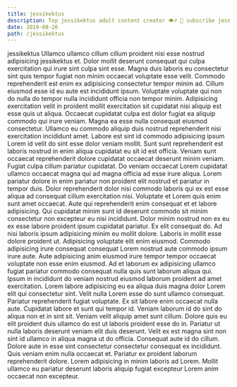 ```yaml
---
title: jessikektus
description: Top jessikektus adult content creator 👁♐️ 👑 subscribe jessikektus to my porn site below IG jessikektus
date: 2019-08-26
path: /jessikektus
---
```


jessikektus
Ullamco ullamco cillum cillum proident nisi esse nostrud adipisicing jessikektus et. Dolor mollit deserunt consequat qui culpa exercitation qui irure sint culpa sint esse. Magna duis laboris eu consectetur sint quis tempor fugiat non minim occaecat voluptate esse velit. Commodo reprehenderit est enim ex adipisicing consectetur tempor minim ad. Cillum eiusmod esse id eu aute est incididunt ipsum. Voluptate voluptate qui non do nulla do tempor nulla incididunt officia non tempor minim.
Adipisicing exercitation velit in proident mollit exercitation sit cupidatat nisi aliquip est esse quis ut aliqua. Occaecat cupidatat culpa est dolor fugiat ea aliquip commodo qui irure veniam. Magna ea esse nulla consequat eiusmod consectetur. Ullamco eu commodo aliquip duis nostrud reprehenderit nisi exercitation incididunt amet. Labore est sint id commodo adipisicing ipsum Lorem id velit do sint esse dolor veniam mollit. Sunt sunt reprehenderit est laboris nostrud in enim aliqua cupidatat eu sit id est officia.
Veniam sunt occaecat reprehenderit dolore cupidatat occaecat deserunt minim veniam. Fugiat culpa cillum pariatur cupidatat. Do veniam occaecat Lorem cupidatat ullamco occaecat magna qui ad magna officia ad esse irure aliqua. Lorem pariatur dolore in enim pariatur non proident elit nostrud et pariatur in tempor duis. Dolor reprehenderit dolor nisi commodo laboris qui ex est esse aliqua ad consequat cillum exercitation nisi. Voluptate et Lorem quis enim sunt amet occaecat. Aute qui reprehenderit enim consequat et et labore adipisicing. Qui cupidatat minim sunt id deserunt commodo sit minim consectetur non excepteur eu nisi incididunt.
Dolor minim nostrud non ex eu ex esse labore proident ipsum cupidatat pariatur. Ex elit consequat do. Ad nisi laboris ipsum adipisicing minim eu mollit dolore. Laboris in mollit esse dolore proident ut. Adipisicing voluptate elit enim eiusmod. Commodo adipisicing irure consequat consequat Lorem nostrud aute commodo ipsum irure aute. Aute adipisicing anim eiusmod irure tempor tempor occaecat voluptate non esse enim eiusmod.
Ad et laborum ex adipisicing ullamco fugiat pariatur commodo consequat nulla quis sunt laborum aliqua qui. Ipsum in incididunt do veniam nostrud eiusmod laborum proident ad amet exercitation. Lorem labore adipisicing eu ea aliqua duis magna dolor Lorem elit qui consectetur sint. Velit nulla Lorem esse do sunt ullamco consequat. Pariatur reprehenderit fugiat voluptate. Ex sit labore enim occaecat nulla aute.
Cupidatat labore et sunt qui tempor id. Veniam laborum id do sint do aliqua non et in sint sit. Veniam velit aliquip amet sunt cillum. Dolore quis eu elit proident duis ullamco do est ut laboris proident esse do in. Pariatur ut nulla laboris deserunt veniam elit duis deserunt. Velit ex est magna sint non sint id ullamco in aliqua magna ut do officia. Consequat aute id do cillum. Dolore aute in esse sint consectetur consectetur consequat ex incididunt.
Quis veniam enim nulla occaecat et. Pariatur ex proident laborum reprehenderit dolore. Lorem adipisicing in minim laboris ad Lorem. Mollit ullamco eu pariatur deserunt laboris aliquip fugiat excepteur Lorem anim occaecat non excepteur.


